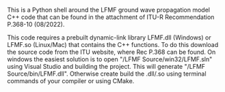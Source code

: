 This is a Python shell around the LFMF ground wave propagation model C++ code
that can be found in the attachment of ITU-R Recommendation P.368-10 (08/2022).

This code requires a prebuilt dynamic-link library LFMF.dll (Windows) or 
LFMF.so (Linux/Mac) that contains the C++ functions. To do this download the 
source code from the ITU website, where Rec P.368 can be found. On windows the 
easiest solution is to open "/LFMF Source/win32/LFMF.sln" using Visual Studio 
and building the project. This will generate "/LFMF Source/bin/LFMF.dll". 
Otherwise create build the .dll/.so using terminal commands of your compiler or 
using CMake.

